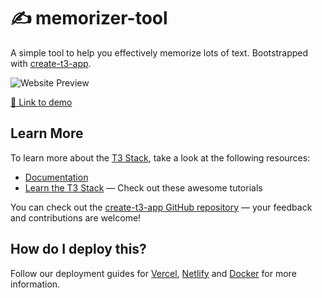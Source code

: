 # ✍️ memorizer-tool

A simple tool to help you effectively memorize lots of text. Bootstrapped with [create-t3-app](https://create.t3.gg/).

![Website Preview](https://github.com/wendoj/memorizer-tool/assets/77996774/6a1f25ba-47e1-4007-8aa9-0bc31f96d49e)

[🔗 Link to demo](https://memorizer-tool.vercel.app/)

## Learn More

To learn more about the [T3 Stack](https://create.t3.gg/), take a look at the following resources:

- [Documentation](https://create.t3.gg/)
- [Learn the T3 Stack](https://create.t3.gg/en/faq#what-learning-resources-are-currently-available) — Check out these awesome tutorials

You can check out the [create-t3-app GitHub repository](https://github.com/t3-oss/create-t3-app) — your feedback and contributions are welcome!

## How do I deploy this?

Follow our deployment guides for [Vercel](https://create.t3.gg/en/deployment/vercel), [Netlify](https://create.t3.gg/en/deployment/netlify) and [Docker](https://create.t3.gg/en/deployment/docker) for more information.

